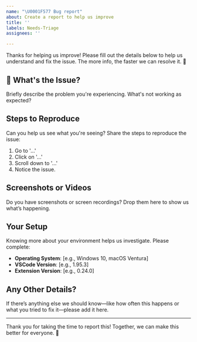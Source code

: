 ```yaml
---
name: "\U0001F577️ Bug report"
about: Create a report to help us improve
title: ''
labels: Needs-Triage
assignees: ''

---
```


Thanks for helping us improve! Please fill out the details below to help us understand and fix the issue. The more info, the faster we can resolve it. 🙌

## 🌟 What's the Issue?
Briefly describe the problem you're experiencing. What's not working as expected?

## Steps to Reproduce
Can you help us see what you're seeing? Share the steps to reproduce the issue:
1. Go to '...'
2. Click on '...'
3. Scroll down to '...'
4. Notice the issue.

## Screenshots or Videos
Do you have screenshots or screen recordings? Drop them here to show us what’s happening.

## Your Setup
Knowing more about your environment helps us investigate. Please complete:
- **Operating System**: [e.g., Windows 10, macOS Ventura]
- **VSCode Version**: [e.g., 1.95.3]
- **Extension Version**: [e.g., 0.24.0]

## Any Other Details?
If there’s anything else we should know—like how often this happens or what you tried to fix it—please add it here.

---

Thank you for taking the time to report this! Together, we can make this better for everyone. 🎉
